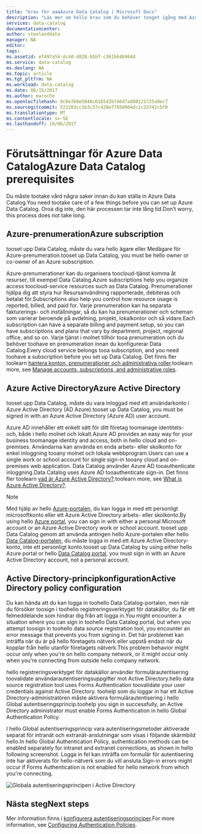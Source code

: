 ```yaml
---
title: "krav för aaaAzure Data Catalog | Microsoft Docs"
description: "Läs mer om hello krav som du behöver tooget igång med Azure Data Catalog."
services: data-catalog
documentationcenter: 
author: steelanddata
manager: NA
editor: 
tags: 
ms.assetid: ef497a54-dc4d-4820-b5bf-c361b64b964d
ms.service: data-catalog
ms.devlang: NA
ms.topic: article
ms.tgt_pltfrm: NA
ms.workload: data-catalog
ms.date: 08/15/2017
ms.author: maroche
ms.openlocfilehash: 0c8e768e5846c61b542b746d7ad80121725a9ec7
ms.sourcegitcommit: 523283cc1b3c37c428e77850964dc1c33742c5f0
ms.translationtype: MT
ms.contentlocale: sv-SE
ms.lasthandoff: 10/06/2017
---
```

# <a name="azure-data-catalog-prerequisites"></a><span data-ttu-id="19104-103">Förutsättningar för Azure Data Catalog</span><span class="sxs-lookup"><span data-stu-id="19104-103">Azure Data Catalog prerequisites</span></span>

<span data-ttu-id="19104-104">Du måste tootake vård några saker innan du kan ställa in Azure Data Catalog.</span><span class="sxs-lookup"><span data-stu-id="19104-104">You need tootake care of a few things before you can set up Azure Data Catalog.</span></span> <span data-ttu-id="19104-105">Oroa dig inte, den här processen tar inte lång tid.</span><span class="sxs-lookup"><span data-stu-id="19104-105">Don’t worry, this process does not take long.</span></span>

## <a name="azure-subscription"></a><span data-ttu-id="19104-106">Azure-prenumeration</span><span class="sxs-lookup"><span data-stu-id="19104-106">Azure subscription</span></span>
<span data-ttu-id="19104-107">tooset upp Data Catalog, måste du vara hello ägare eller Medägare för Azure-prenumeration.</span><span class="sxs-lookup"><span data-stu-id="19104-107">tooset up Data Catalog, you must be hello owner or co-owner of an Azure subscription.</span></span>

<span data-ttu-id="19104-108">Azure-prenumerationer kan du organisera toocloud-tjänst komma åt resurser, till exempel Data Catalog.</span><span class="sxs-lookup"><span data-stu-id="19104-108">Azure subscriptions help you organize access toocloud-service resources such as Data Catalog.</span></span> <span data-ttu-id="19104-109">Prenumerationer hjälpa dig att styra hur Resursanvändning rapporterade, debiteras och betalat för.</span><span class="sxs-lookup"><span data-stu-id="19104-109">Subscriptions also help you control how resource usage is reported, billed, and paid for.</span></span> <span data-ttu-id="19104-110">Varje prenumeration kan ha separata fakturerings- och inställningar, så du kan ha prenumerationer och scheman som varierar beroende på avdelning, projekt, lokalkontor och så vidare.</span><span class="sxs-lookup"><span data-stu-id="19104-110">Each subscription can have a separate billing and payment setup, so you can have subscriptions and plans that vary by department, project, regional office, and so on.</span></span> <span data-ttu-id="19104-111">Varje tjänst i molnet tillhör tooa prenumeration och du behöver toohave en prenumeration innan du konfigurerar Data Catalog.</span><span class="sxs-lookup"><span data-stu-id="19104-111">Every cloud service belongs tooa subscription, and you need toohave a subscription before you set up Data Catalog.</span></span> <span data-ttu-id="19104-112">Det finns fler toolearn [hantera konton, prenumerationer och administrativa roller](../active-directory/active-directory-assign-admin-roles.md).</span><span class="sxs-lookup"><span data-stu-id="19104-112">toolearn more, see [Manage accounts, subscriptions, and administrative roles](../active-directory/active-directory-assign-admin-roles.md).</span></span>

## <a name="azure-active-directory"></a><span data-ttu-id="19104-113">Azure Active Directory</span><span class="sxs-lookup"><span data-stu-id="19104-113">Azure Active Directory</span></span>
<span data-ttu-id="19104-114">tooset upp Data Catalog, måste du vara inloggad med ett användarkonto i Azure Active Directory (AD Azure).</span><span class="sxs-lookup"><span data-stu-id="19104-114">tooset up Data Catalog, you must be signed in with an Azure Active Directory (Azure AD) user account.</span></span>

<span data-ttu-id="19104-115">Azure AD innehåller ett enkelt sätt för ditt företag toomanage identitets- och, både i hello molnet och lokalt.</span><span class="sxs-lookup"><span data-stu-id="19104-115">Azure AD provides an easy way for your business toomanage identity and access, both in hello cloud and on-premises.</span></span> <span data-ttu-id="19104-116">Användarna kan använda en enda arbets- eller skolkonto för enkel inloggning tooany molnet och lokala webbprogram.</span><span class="sxs-lookup"><span data-stu-id="19104-116">Users can use a single work or school account for single sign-in tooany cloud and on-premises web application.</span></span> <span data-ttu-id="19104-117">Data Catalog använder Azure AD tooauthenticate inloggning.</span><span class="sxs-lookup"><span data-stu-id="19104-117">Data Catalog uses Azure AD tooauthenticate sign-in.</span></span> <span data-ttu-id="19104-118">Det finns fler toolearn [vad är Azure Active Directory?](../active-directory/active-directory-whatis.md).</span><span class="sxs-lookup"><span data-stu-id="19104-118">toolearn more, see [What is Azure Active Directory?](../active-directory/active-directory-whatis.md).</span></span>

> [!NOTE]
> <span data-ttu-id="19104-119">Med hjälp av hello [Azure-portalen](http://portal.azure.com/), du kan logga in med ett personligt microsoftkonto eller ett Azure Active Directory arbets- eller skolkonto.</span><span class="sxs-lookup"><span data-stu-id="19104-119">By using hello [Azure portal](http://portal.azure.com/), you can sign in with either a personal Microsoft account or an Azure Active Directory work or school account.</span></span> <span data-ttu-id="19104-120">tooset upp Data Catalog genom att använda antingen hello Azure-portalen eller hello [Data Catalog-portalen](http://www.azuredatacatalog.com), du måste logga in med ett Azure Active Directory-konto, inte ett personligt konto.</span><span class="sxs-lookup"><span data-stu-id="19104-120">tooset up Data Catalog by using either hello Azure portal or hello [Data Catalog portal](http://www.azuredatacatalog.com), you must sign in with an Azure Active Directory account, not a personal account.</span></span>
>
>

## <a name="active-directory-policy-configuration"></a><span data-ttu-id="19104-121">Active Directory-principkonfiguration</span><span class="sxs-lookup"><span data-stu-id="19104-121">Active Directory policy configuration</span></span>
<span data-ttu-id="19104-122">Du kan hända att du kan logga in toohello Data Catalog-portalen, men när du försöker toosign i toohello registreringsverktyget för datakällor, du får ett felmeddelande som hindrar dig från att logga in.</span><span class="sxs-lookup"><span data-stu-id="19104-122">You might encounter a situation where you can sign in toohello Data Catalog portal, but when you attempt toosign in toohello data source registration tool, you encounter an error message that prevents you from signing in.</span></span> <span data-ttu-id="19104-123">Det här problemet kan inträffa när du är på hello företagets nätverk eller uppstå endast när du kopplar från hello utanför företagets nätverk.</span><span class="sxs-lookup"><span data-stu-id="19104-123">This problem behavior might occur only when you're on hello company network, or it might occur only when you're connecting from outside hello company network.</span></span>

<span data-ttu-id="19104-124">hello registreringsverktyget för datakällor använder formulärautentisering toovalidate användarautentiseringsuppgifter mot Active Directory.</span><span class="sxs-lookup"><span data-stu-id="19104-124">hello data source registration tool uses Forms Authentication toovalidate your user credentials against Active Directory.</span></span> <span data-ttu-id="19104-125">toohelp som du loggar in har ett Active Directory-administratören måste aktivera formulärautentisering i hello Global autentiseringsprincip.</span><span class="sxs-lookup"><span data-stu-id="19104-125">toohelp you sign in successfully, an Active Directory administrator must enable Forms Authentication in hello Global Authentication Policy.</span></span>

<span data-ttu-id="19104-126">I hello Global autentiseringsprincip vara autentiseringsmetoder aktiverade separat för intranät och extranät-anslutningar som visas i följande skärmbild hello.</span><span class="sxs-lookup"><span data-stu-id="19104-126">In hello Global Authentication Policy, authentication methods can be enabled separately for intranet and extranet connections, as shown in hello following screenshot.</span></span> <span data-ttu-id="19104-127">Logga in fel kan inträffa om formulär för autentisering inte har aktiverats för hello-nätverk som du vill ansluta.</span><span class="sxs-lookup"><span data-stu-id="19104-127">Sign-in errors might occur if Forms Authentication is not enabled for hello network from which you're connecting.</span></span>

 ![Globala autentiseringsprincipen i Active Directory](./media/data-catalog-prerequisites/global-auth-policy.png)

## <a name="next-steps"></a><span data-ttu-id="19104-129">Nästa steg</span><span class="sxs-lookup"><span data-stu-id="19104-129">Next steps</span></span>
<span data-ttu-id="19104-130">Mer information finns i [konfigurera autentiseringsprinciper](https://technet.microsoft.com/library/dn486781.aspx).</span><span class="sxs-lookup"><span data-stu-id="19104-130">For more information, see [Configuring Authentication Policies](https://technet.microsoft.com/library/dn486781.aspx).</span></span>

